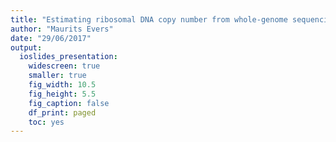 ```yaml
---
title: "Estimating ribosomal DNA copy number from whole-genome sequencing"
author: "Maurits Evers"
date: "29/06/2017"
output:
  ioslides_presentation:
    widescreen: true
    smaller: true
    fig_width: 10.5
    fig_height: 5.5
    fig_caption: false
    df_print: paged
    toc: yes
---
```



<script type="text/x-mathjax-config">
MathJax.Hub.Config({
  CommonHTML: {
    scale: 130
  }
});
</script>




